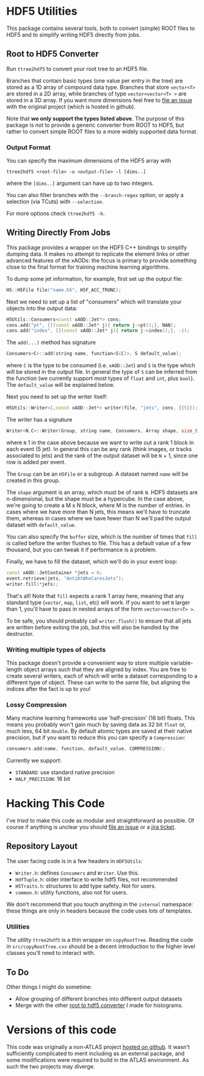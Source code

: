 HDF5 Utilities
==============

This package contains several tools, both to convert (simple) ROOT
files to HDF5 and to simplify writing HDF5 directly from jobs.


Root to HDF5 Converter
----------------------

Run `ttree2hdf5` to convert your root tree to an HDF5 file.

Branches that contain basic types (one value per entry in the tree)
are stored as a 1D array of compound data type. Branches that store
`vector<T>` are stored in a 2D array, while branches of type
`vector<vector<T> >` are stored in a 3D array. If you want more
dimensions feel free to [file an issue][1] with the original project
(which is hosted in github).

Note that **we only support the types listed above**. The purpose of
this package is _not_ to provide a generic converter from ROOT to
HDF5, but rather to convert simple ROOT files to a more widely
supported data format.

### Output Format ###

You can specify the maximum dimensions of the HDF5 array with

```
ttree2hdf5 <root-file> -o <output-file> -l [dims..]
```

where the `[dims..]` argument can have up to two integers.

You can also filter branches with the `--branch-regex` option, or
apply a selection (via TCuts) with `--selection`.

For more options check `ttree2hdf5 -h`.


Writing Directly From Jobs
--------------------------

This package provides a wrapper on the HDF5 C++ bindings to simplify
dumping data. It makes no attempt to replicate the element links or
other advanced features of the xAODs: the focus is primary to provide
something close to the final format for training machine learning
algorithms.

To dump some jet information, for example, first set up
the output file:

```C++
H5::H5File file("name.h5", H5F_ACC_TRUNC);
```

Next we need to set up a list of "consumers" which will translate
your objects into the output data:

```C++
H5Utils::Consumers<const xAOD::Jet*> cons;
cons.add("pt", [](const xAOD::Jet* j){ return j->pt();}, NAN);
cons.add("index", [](const xAOD::Jet* j){ return j->index();}, -1);
```

The `add(...)` method has signature

```C++
Consumers<C>::add(string name, function<S(C)>, S default_value);
```

where `C` is the type to be consumed (i.e. `xAOD::Jet`) and `S` is the
type which will be stored in the output file. In general the type of
`S` can be inferred from the function (we currently support most types
of `float` and `int`, plus `bool`). The `default_value` will be
explained below.

Next you need to set up the writer itself:

```C++
H5Utils::Writer<1,const xAOD::Jet*> writer(file, "jets", cons, {{5}});
```

The writer has a signature

```C++
Writer<N,C>::Writer(Group, string name, Consumers, Array shape, size_t buffer);
```

where `N` 1 in the case above because we want to write out a rank 1
block in each event (5 jet). In general this can be any rank (think
images, or tracks associated to jets) and the rank of the output
dataset will be `N` + 1, since one row is added per event.

The `Group` can be an `H5File` or a subgroup. A dataset named `name`
will be created in this group.

The `shape` argument is an array, which must be of rank `N`. HDF5
datasets are n-dimensional, but the shape must be a hypercube. In the
case above, we're going to create a M x N block, where M is the number
of entries. In cases where we have more than N jets, this means we'll
have to truncate them, whereas in cases where we have fewer than N
we'll pad the output dataset with `default_value`.

You can also specify the `buffer` size, which is the number of times
that `fill` is called before the writer flushes to file. This has a
default value of a few thousand, but you can tweak it if performance
is a problem.

Finally, we have to fill the dataset, which we'll do in your event
loop:

```C++
const xAOD::JetContainer *jets = 0;
event.retrieve(jets, "AntiKtWhoCaresJets");
writer.fill(*jets);
```

That's all! Note that `fill` expects a rank 1 array here, meaning that
any standard type (`vector`, `map`, `list`, etc) will work. If you
want to set `N` larger than 1, you'll have to pass in nested arrays of
the form `vector<vector<T> >`.

To be safe, you should probably call `writer.flush()` to
ensure that all jets are written before exiting the job, but this will
also be handled by the destructor.

### Writing multiple types of objects ###

This package doesn't provide a convenient way to store multiple
variable-length object arrays such that they are aligned by index. You
are free to create several writers, each of which will write a dataset
corresponding to a different type of object. These can write to the
same file, but aligning the indices after the fact is up to you!

### Lossy Compression

Many machine learning frameworks use 'half-precision' (16 bit)
floats. This means you probably won't gain much by saving data as 32
bit `float` or, much less, 64 bit `double`. By default atomic types
are saved at their native precision, but if you want to reduce this
you can specify a `Compression`:

```C++
consumers.add(name, function, default_value, COMPRESSION);
```

Currently we support:
 - `STANDARD`: use standard native precision
 - `HALF_PRECISION`: 16 bit


Hacking This Code
=================

I've _tried_ to make this code as modular and straightforward as
possible. Of course if anything is unclear you should
[file an issue][1] or a [jira ticket][1j].

Repository Layout
-----------------

The user facing code is in a few headers in `HDF5Utils`:

   - `Writer.h`: defines `Consumers` and `Writer`. Use this.
   - `HdfTuple.h`: older interface to write hdf5 files, not recommended
   - `H5Traits.h`: structures to add type safety. Not for users.
   - `common.h`: utility functions, also not for users.

We don't recommend that you touch anything in the `internal`
namespace: these things are only in headers because the code uses lots
of templates.

### Utilities ###

The utility `ttree2hdf5` is a thin wrapper on `copyRootTree`. Reading
the code in `src/copyRootTree.cxx` should be a decent introduction to
the higher level classes you'll need to interact with.

To Do
-----

Other things I might do sometime:

 - Allow grouping of different branches into different output datasets
 - Merge with the other [root to hdf5 converter][2] I made for histograms.

Versions of this code
=====================

This code was originally a non-ATLAS project [hosted on github][3]. It
wasn't sufficiently complicated to merit including as an external
package, and some modifications were required to build in the ATLAS
environment. As such the two projects may diverge.

[1]: https://github.com/dguest/ttree2hdf5/issues
[1j]: https://its.cern.ch/jira/projects/ATLASG/
[2]: https://github.com/dguest/th2hdf5
[3]: https://github.com/dguest/ttree2hdf5

